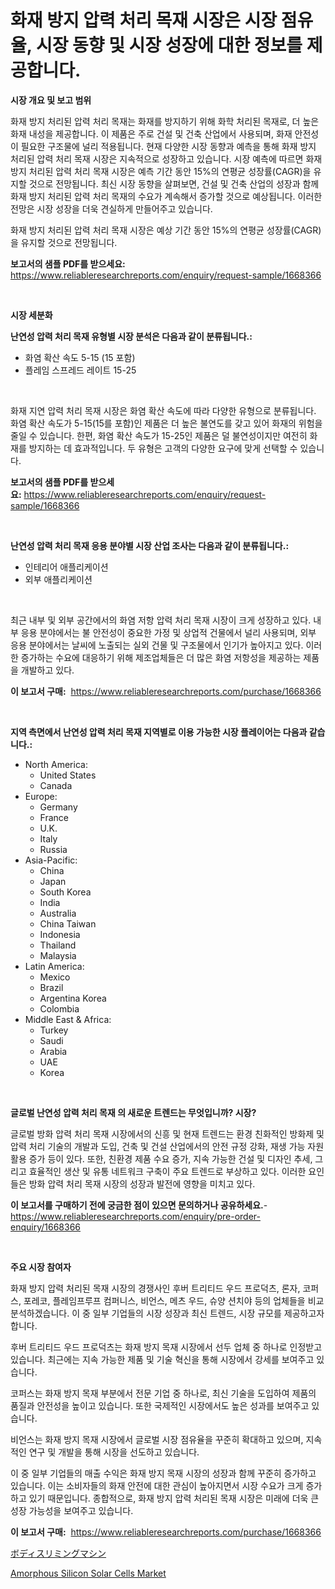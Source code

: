 <p><h1>화재 방지 압력 처리 목재 시장은 시장 점유율, 시장 동향 및 시장 성장에 대한 정보를 제공합니다.</h1></p><p><strong>시장 개요 및 보고 범위</strong></p>
<p><p>화재 방지 처리된 압력 처리 목재는 화재를 방지하기 위해 화학 처리된 목재로, 더 높은 화재 내성을 제공합니다. 이 제품은 주로 건설 및 건축 산업에서 사용되며, 화재 안전성이 필요한 구조물에 널리 적용됩니다. 현재 다양한 시장 동향과 예측을 통해 화재 방지 처리된 압력 처리 목재 시장은 지속적으로 성장하고 있습니다. 시장 예측에 따르면 화재 방지 처리된 압력 처리 목재 시장은 예측 기간 동안 15%의 연평균 성장률(CAGR)을 유지할 것으로 전망됩니다. 최신 시장 동향을 살펴보면, 건설 및 건축 산업의 성장과 함께 화재 방지 처리된 압력 처리 목재의 수요가 계속해서 증가할 것으로 예상됩니다. 이러한 전망은 시장 성장을 더욱 견실하게 만들어주고 있습니다. </p><p>화재 방지 처리된 압력 처리 목재 시장은 예상 기간 동안 15%의 연평균 성장률(CAGR)을 유지할 것으로 전망됩니다.</p></p>
<p><strong>보고서의 샘플 PDF를 받으세요:</strong> <a href="https://www.reliableresearchreports.com/enquiry/request-sample/1668366">https://www.reliableresearchreports.com/enquiry/request-sample/1668366</a></p>
<p>&nbsp;</p>
<p><strong>시장 세분화</strong></p>
<p><strong>난연성 압력 처리 목재 유형별 시장 분석은 다음과 같이 분류됩니다.:</strong></p>
<p><ul><li>화염 확산 속도 5-15 (15 포함)</li><li>플레임 스프레드 레이트 15-25</li></ul></p>
<p>&nbsp;</p>
<p><p>화재 지연 압력 처리 목재 시장은 화염 확산 속도에 따라 다양한 유형으로 분류됩니다. 화염 확산 속도가 5-15(15를 포함)인 제품은 더 높은 불연도를 갖고 있어 화재의 위험을 줄일 수 있습니다. 한편, 화염 확산 속도가 15-25인 제품은 덜 불연성이지만 여전히 화재를 방지하는 데 효과적입니다. 두 유형은 고객의 다양한 요구에 맞게 선택할 수 있습니다.</p></p>
<p><strong>보고서의 샘플 PDF를 받으세요:</strong>&nbsp;<a href="https://www.reliableresearchreports.com/enquiry/request-sample/1668366">https://www.reliableresearchreports.com/enquiry/request-sample/1668366</a></p>
<p>&nbsp;</p>
<p><strong> 난연성 압력 처리 목재 응용 분야별 시장 산업 조사는 다음과 같이 분류됩니다.:</strong></p>
<p><ul><li>인테리어 애플리케이션</li><li>외부 애플리케이션</li></ul></p>
<p>&nbsp;</p>
<p><p>최근 내부 및 외부 공간에서의 화염 저항 압력 처리 목재 시장이 크게 성장하고 있다. 내부 응용 분야에서는 불 안전성이 중요한 가정 및 상업적 건물에서 널리 사용되며, 외부 응용 분야에서는 날씨에 노출되는 실외 건물 및 구조물에서 인기가 높아지고 있다. 이러한 증가하는 수요에 대응하기 위해 제조업체들은 더 많은 화염 저항성을 제공하는 제품을 개발하고 있다.</p></p>
<p><strong>이 보고서 구매:</strong>&nbsp; <a href="https://www.reliableresearchreports.com/purchase/1668366">https://www.reliableresearchreports.com/purchase/1668366</a></p>
<p>&nbsp;</p>
<p><strong>지역 측면에서 난연성 압력 처리 목재 지역별로 이용 가능한 시장 플레이어는 다음과 같습니다.:</strong></p>
<p><ul>
    <li>
        North America:
        <ul>
            <li>United States</li>
            <li>Canada</li>
        </ul>
    </li>
    <li>
        Europe:
        <ul>
            <li>Germany</li>
            <li>France</li>
            <li>U.K.</li>
            <li>Italy</li>
            <li>Russia</li>
        </ul>
    </li>
    <li>
        Asia-Pacific:
        <ul>
            <li>China</li>
            <li>Japan</li>
            <li>South Korea</li>
            <li>India</li>
            <li>Australia</li>
            <li>China Taiwan</li>
            <li>Indonesia</li>
            <li>Thailand</li>
            <li>Malaysia</li>
        </ul>
    </li>
    <li>
        Latin America:
        <ul>
            <li>Mexico</li>
            <li>Brazil</li>
            <li>Argentina Korea</li>
            <li>Colombia</li>
        </ul>
    </li>
    <li>
        Middle East & Africa:
        <ul>
            <li>Turkey</li>
            <li>Saudi</li>
            <li>Arabia</li>
            <li>UAE</li>
            <li>Korea</li>
        </ul>
    </li>
    </ul></p>
<p>&nbsp;</p>
<p><strong>글로벌 난연성 압력 처리 목재 의 새로운 트렌드는 무엇입니까? 시장?</strong></p>
<p><p>글로벌 방화 압력 처리 목재 시장에서의 신흥 및 현재 트렌드는 환경 친화적인 방화제 및 압력 처리 기술의 개발과 도입, 건축 및 건설 산업에서의 안전 규정 강화, 재생 가능 자원 활용 증가 등이 있다. 또한, 친환경 제품 수요 증가, 지속 가능한 건설 및 디자인 추세, 그리고 효율적인 생산 및 유통 네트워크 구축이 주요 트렌드로 부상하고 있다. 이러한 요인들은 방화 압력 처리 목재 시장의 성장과 발전에 영향을 미치고 있다.</p></p>
<p><strong>이 보고서를 구매하기 전에 궁금한 점이 있으면 문의하거나 공유하세요.</strong>- <a href="https://www.reliableresearchreports.com/enquiry/pre-order-enquiry/1668366">https://www.reliableresearchreports.com/enquiry/pre-order-enquiry/1668366</a></p>
<p>&nbsp;</p>
<p><strong>주요 시장 참여자</strong></p>
<p><p>화재 방지 압력 처리된 목재 시장의 경쟁사인 후버 트리티드 우드 프로덕츠, 론자, 코퍼스, 포레코, 플레임프루프 컴퍼니스, 비언스, 메츠 우드, 슈양 션치야 등의 업체들을 비교 분석하겠습니다. 이 중 일부 기업들의 시장 성장과 최신 트렌드, 시장 규모를 제공하고자 합니다.</p><p>후버 트리티드 우드 프로덕츠는 화재 방지 목재 시장에서 선두 업체 중 하나로 인정받고 있습니다. 최근에는 지속 가능한 제품 및 기술 혁신을 통해 시장에서 강세를 보여주고 있습니다.</p><p>코퍼스는 화재 방지 목재 부분에서 전문 기업 중 하나로, 최신 기술을 도입하여 제품의 품질과 안전성을 높이고 있습니다. 또한 국제적인 시장에서도 높은 성과를 보여주고 있습니다.</p><p>비언스는 화재 방지 목재 시장에서 글로벌 시장 점유율을 꾸준히 확대하고 있으며, 지속적인 연구 및 개발을 통해 시장을 선도하고 있습니다.</p><p>이 중 일부 기업들의 매출 수익은 화재 방지 목재 시장의 성장과 함께 꾸준히 증가하고 있습니다. 이는 소비자들의 화재 안전에 대한 관심이 높아지면서 시장 수요가 크게 증가하고 있기 때문입니다. 종합적으로, 화재 방지 압력 처리된 목재 시장은 미래에 더욱 큰 성장 가능성을 보여주고 있습니다.</p></p>
<p><strong>이 보고서 구매:</strong>&nbsp;&nbsp;<a href="https://www.reliableresearchreports.com/purchase/1668366">https://www.reliableresearchreports.com/purchase/1668366</a></p>
<p><p><a href="https://github.com/ksxzwxabcuynh011/Market-Research-Report-List-1/blob/main/899111616466.md">ボディスリミングマシン</a></p><p><a href="https://github.com/BryceTownsendr/Market-Research-Report-List-4/blob/main/amorphous-silicon-solar-cells-market.md">Amorphous Silicon Solar Cells Market</a></p></p>

